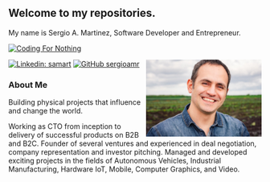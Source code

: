 <h2> Welcome to my repositories.</h2>

My name is Sergio A. Martinez, Software Developer and Entrepreneur.

[![Coding For Nothing](https://codingfornothing.com/merch/CfN_logo_only_tf.png)](https://codingfornothing.com)

<img align='right' src="./assets/sergio_martinez.jpg" width="230">

[![Linkedin: samart](https://img.shields.io/badge/-sergio%20a%20martinez-blue?style=flat-square&logo=Linkedin&logoColor=white&link=https://www.linkedin.com/in/samart)](https://www.linkedin.com/in/samart)
[![GitHub sergioamr](https://img.shields.io/github/followers/sergioamr?label=follow&style=social)](https://github.com/sergioamr)

### About Me

Building physical projects that influence and change the world. 

Working as CTO from inception to delivery of successful products on B2B and B2C. Founder of several ventures and experienced in deal negotiation, company representation and investor pitching. Managed and developed exciting projects in the fields of Autonomous Vehicles, Industrial Manufacturing, Hardware IoT, Mobile, Computer Graphics, and Video.

